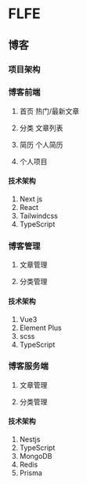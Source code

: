 # FLFE

## 博客

### 项目架构

### 博客前端

1. 首页 热门/最新文章

2. 分类 文章列表

3. 简历 个人简历

4. 个人项目

#### 技术架构
1. Next js
2. React
3. Tailwindcss
4. TypeScript

### 博客管理

1. 文章管理

2. 分类管理

#### 技术架构
1. Vue3
2. Element Plus
3. scss
4. TypeScript

### 博客服务端

1. 文章管理

2. 分类管理

#### 技术架构

1. Nestjs
2. TypeScript
3. MongoDB
4. Redis
5. Prisma
